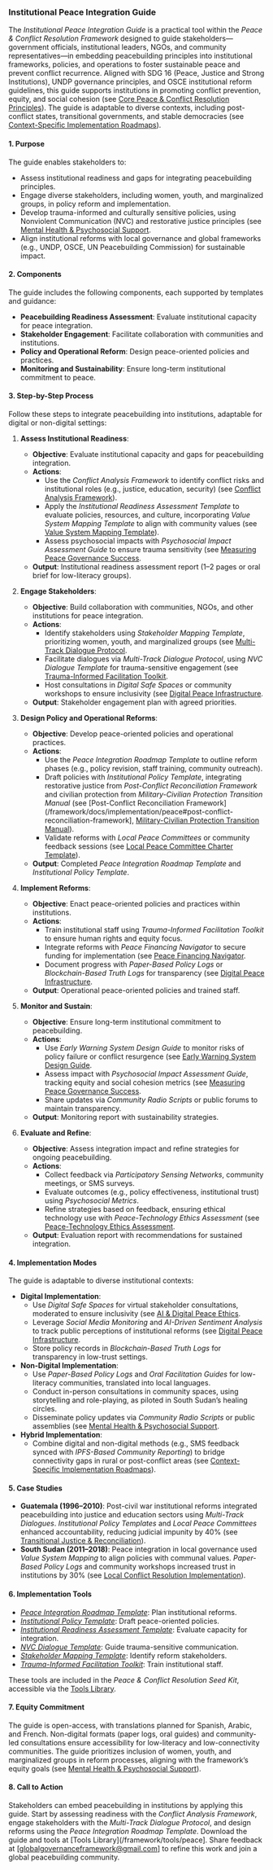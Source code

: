 ### Institutional Peace Integration Guide

The *Institutional Peace Integration Guide* is a practical tool within the *Peace & Conflict Resolution Framework* designed to guide stakeholders—government officials, institutional leaders, NGOs, and community representatives—in embedding peacebuilding principles into institutional frameworks, policies, and operations to foster sustainable peace and prevent conflict recurrence. Aligned with SDG 16 (Peace, Justice and Strong Institutions), UNDP governance principles, and OSCE institutional reform guidelines, this guide supports institutions in promoting conflict prevention, equity, and social cohesion (see [Core Peace & Conflict Resolution Principles](/framework/docs/implementation/peace#core-principles)). The guide is adaptable to diverse contexts, including post-conflict states, transitional governments, and stable democracies (see [Context-Specific Implementation Roadmaps](/framework/docs/implementation/peace#context-specific-roadmaps)).

#### 1. Purpose
The guide enables stakeholders to:
- Assess institutional readiness and gaps for integrating peacebuilding principles.
- Engage diverse stakeholders, including women, youth, and marginalized groups, in policy reform and implementation.
- Develop trauma-informed and culturally sensitive policies, using Nonviolent Communication (NVC) and restorative justice principles (see [Mental Health & Psychosocial Support](/framework/docs/implementation/peace#mental-health]).
- Align institutional reforms with local governance and global frameworks (e.g., UNDP, OSCE, UN Peacebuilding Commission) for sustainable impact.

#### 2. Components
The guide includes the following components, each supported by templates and guidance:
- **Peacebuilding Readiness Assessment**: Evaluate institutional capacity for peace integration.
- **Stakeholder Engagement**: Facilitate collaboration with communities and institutions.
- **Policy and Operational Reform**: Design peace-oriented policies and practices.
- **Monitoring and Sustainability**: Ensure long-term institutional commitment to peace.

#### 3. Step-by-Step Process
Follow these steps to integrate peacebuilding into institutions, adaptable for digital or non-digital settings:

1. **Assess Institutional Readiness**:
   - **Objective**: Evaluate institutional capacity and gaps for peacebuilding integration.
   - **Actions**:
     - Use the *Conflict Analysis Framework* to identify conflict risks and institutional roles (e.g., justice, education, security) (see [Conflict Analysis Framework](/framework/docs/implementation/peace#conflict-analysis-framework)).
     - Apply the *Institutional Readiness Assessment Template* to evaluate policies, resources, and culture, incorporating *Value System Mapping Template* to align with community values (see [Value System Mapping Template](/framework/docs/implementation/peace#value-system-mapping-template)).
     - Assess psychosocial impacts with *Psychosocial Impact Assessment Guide* to ensure trauma sensitivity (see [Measuring Peace Governance Success](/framework/docs/implementation/peace#measuring-success]).
   - **Output**: Institutional readiness assessment report (1–2 pages or oral brief for low-literacy groups).

2. **Engage Stakeholders**:
   - **Objective**: Build collaboration with communities, NGOs, and other institutions for peace integration.
   - **Actions**:
     - Identify stakeholders using *Stakeholder Mapping Template*, prioritizing women, youth, and marginalized groups (see [Multi-Track Dialogue Protocol](/framework/docs/implementation/peace#multi-track-dialogue-protocol]).
     - Facilitate dialogues via *Multi-Track Dialogue Protocol*, using *NVC Dialogue Template* for trauma-sensitive engagement (see [Trauma-Informed Facilitation Toolkit](/framework/docs/implementation/peace#trauma-informed-toolkit]).
     - Host consultations in *Digital Safe Spaces* or community workshops to ensure inclusivity (see [Digital Peace Infrastructure](/framework/docs/implementation/peace#digital-infrastructure]).
   - **Output**: Stakeholder engagement plan with agreed priorities.

3. **Design Policy and Operational Reforms**:
   - **Objective**: Develop peace-oriented policies and operational practices.
   - **Actions**:
     - Use the *Peace Integration Roadmap Template* to outline reform phases (e.g., policy revision, staff training, community outreach).
     - Draft policies with *Institutional Policy Template*, integrating restorative justice from *Post-Conflict Reconciliation Framework* and civilian protection from *Military-Civilian Protection Transition Manual* (see [Post-Conflict Reconciliation Framework](/framework/docs/implementation/peace#post-conflict-reconciliation-framework], [Military-Civilian Protection Transition Manual](/framework/docs/implementation/peace#military-civilian-protection-transition-manual)).
     - Validate reforms with *Local Peace Committees* or community feedback sessions (see [Local Peace Committee Charter Template](/framework/docs/implementation/peace#local-peace-committee-charter-template)).
   - **Output**: Completed *Peace Integration Roadmap Template* and *Institutional Policy Template*.

4. **Implement Reforms**:
   - **Objective**: Enact peace-oriented policies and practices within institutions.
   - **Actions**:
     - Train institutional staff using *Trauma-Informed Facilitation Toolkit* to ensure human rights and equity focus.
     - Integrate reforms with *Peace Financing Navigator* to secure funding for implementation (see [Peace Financing Navigator](/framework/docs/implementation/peace#peace-financing-navigator]).
     - Document progress with *Paper-Based Policy Logs* or *Blockchain-Based Truth Logs* for transparency (see [Digital Peace Infrastructure](/framework/docs/implementation/peace#digital-infrastructure]).
   - **Output**: Operational peace-oriented policies and trained staff.

5. **Monitor and Sustain**:
   - **Objective**: Ensure long-term institutional commitment to peacebuilding.
   - **Actions**:
     - Use *Early Warning System Design Guide* to monitor risks of policy failure or conflict resurgence (see [Early Warning System Design Guide](/framework/docs/implementation/peace#early-warning-system-design-guide]).
     - Assess impact with *Psychosocial Impact Assessment Guide*, tracking equity and social cohesion metrics (see [Measuring Peace Governance Success](/framework/docs/implementation/peace#measuring-success]).
     - Share updates via *Community Radio Scripts* or public forums to maintain transparency.
   - **Output**: Monitoring report with sustainability strategies.

6. **Evaluate and Refine**:
   - **Objective**: Assess integration impact and refine strategies for ongoing peacebuilding.
   - **Actions**:
     - Collect feedback via *Participatory Sensing Networks*, community meetings, or SMS surveys.
     - Evaluate outcomes (e.g., policy effectiveness, institutional trust) using *Psychosocial Metrics*.
     - Refine strategies based on feedback, ensuring ethical technology use with *Peace-Technology Ethics Assessment* (see [Peace-Technology Ethics Assessment](/framework/docs/implementation/peace#peace-technology-ethics-assessment]).
   - **Output**: Evaluation report with recommendations for sustained integration.

#### 4. Implementation Modes
The guide is adaptable to diverse institutional contexts:
- **Digital Implementation**:
  - Use *Digital Safe Spaces* for virtual stakeholder consultations, moderated to ensure inclusivity (see [AI & Digital Peace Ethics](/framework/docs/implementation/peace#ai-ethics]).
  - Leverage *Social Media Monitoring* and *AI-Driven Sentiment Analysis* to track public perceptions of institutional reforms (see [Digital Peace Infrastructure](/framework/docs/implementation/peace#digital-infrastructure]).
  - Store policy records in *Blockchain-Based Truth Logs* for transparency in low-trust settings.
- **Non-Digital Implementation**:
  - Use *Paper-Based Policy Logs* and *Oral Facilitation Guides* for low-literacy communities, translated into local languages.
  - Conduct in-person consultations in community spaces, using storytelling and role-playing, as piloted in South Sudan’s healing circles.
  - Disseminate policy updates via *Community Radio Scripts* or public assemblies (see [Mental Health & Psychosocial Support](/framework/docs/implementation/peace#mental-health]).
- **Hybrid Implementation**:
  - Combine digital and non-digital methods (e.g., SMS feedback synced with *IPFS-Based Community Reporting*) to bridge connectivity gaps in rural or post-conflict areas (see [Context-Specific Implementation Roadmaps](/framework/docs/implementation/peace#context-specific-roadmaps)).

#### 5. Case Studies
- **Guatemala (1996–2010)**: Post-civil war institutional reforms integrated peacebuilding into justice and education sectors using *Multi-Track Dialogues*. *Institutional Policy Templates* and *Local Peace Committees* enhanced accountability, reducing judicial impunity by 40% (see [Transitional Justice & Reconciliation](/framework/docs/implementation/peace#transitional-justice)).
- **South Sudan (2011–2018)**: Peace integration in local governance used *Value System Mapping* to align policies with communal values. *Paper-Based Policy Logs* and community workshops increased trust in institutions by 30% (see [Local Conflict Resolution Implementation](/framework/docs/implementation/peace#local-implementation)).

#### 6. Implementation Tools
- *[Peace Integration Roadmap Template](/framework/tools/peace/peace-integration-roadmap-template-en.pdf)*: Plan institutional reforms.
- *[Institutional Policy Template](/framework/tools/peace/institutional-policy-template-en.pdf)*: Draft peace-oriented policies.
- *[Institutional Readiness Assessment Template](/framework/tools/peace/institutional-readiness-assessment-template-en.pdf)*: Evaluate capacity for integration.
- *[NVC Dialogue Template](/framework/tools/peace/nvc-dialogue-template-en.pdf)*: Guide trauma-sensitive communication.
- *[Stakeholder Mapping Template](/framework/tools/peace/stakeholder-mapping-template-en.pdf)*: Identify reform stakeholders.
- *[Trauma-Informed Facilitation Toolkit](/framework/tools/peace/trauma-informed-toolkit-en.pdf)*: Train institutional staff.

These tools are included in the *Peace & Conflict Resolution Seed Kit*, accessible via the [Tools Library](/framework/tools/peace).

#### 7. Equity Commitment
The guide is open-access, with translations planned for Spanish, Arabic, and French. Non-digital formats (paper logs, oral guides) and community-led consultations ensure accessibility for low-literacy and low-connectivity communities. The guide prioritizes inclusion of women, youth, and marginalized groups in reform processes, aligning with the framework’s equity goals (see [Mental Health & Psychosocial Support](/framework/docs/implementation/peace#mental-health)).

#### 8. Call to Action
Stakeholders can embed peacebuilding in institutions by applying this guide. Start by assessing readiness with the *Conflict Analysis Framework*, engage stakeholders with the *Multi-Track Dialogue Protocol*, and design reforms using the *Peace Integration Roadmap Template*. Download the guide and tools at [Tools Library](/framework/tools/peace]. Share feedback at [globalgovernanceframework@gmail.com] to refine this work and join a global peacebuilding community.